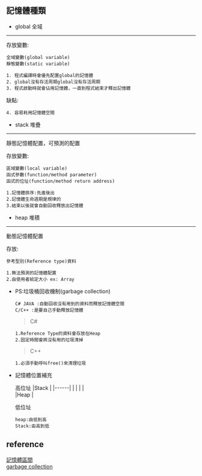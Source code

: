 ## 記憶體種類


+ global 全域  
---

存放變數:
```
全域變數(global variable)
靜態變數(static variable)
```
```
1. 程式編譯時會優先配置global的記憶體  
2. global沒有存活周期global沒有存活周期    
3. 程式啟動時就會佔用記憶體，一直到程式結束才釋出記憶體  
```
缺點:
```
4. 容易耗用記憶體空間  
```
+ stack 堆疊 
---

靜態記憶體配置，可預測的配置

存放變數:
```
區域變數(local variable)
函式參數(function/method parameter)
函式的位址(function/method return address)
```

```
1.記憶體排序:先進後出
2.記憶體生命週期是規律的
3.結束以後就會自動回收釋放出記憶體
``` 
+ heap 堆積  
---

動態記憶體配置  

存放:
```
參考型別(Reference type)資料
```
```
1.無法預測的記憶體配置
2.由使用者給定大小 ex: Array
```

  - PS:垃圾桶回收機制(garbage collection)  
    ```
    C# JAVA :自動回收沒有用到的資料而釋放記憶體空間
    C/C++ :是要自己手動釋放記憶體
    ```
    > C#  
    ```
    1.Reference Type的資料會存放在Heap
    2.固定時間會將沒有用的垃圾清掉
    ```
    > C++
    ```
    1.必須手動呼叫free()來清理垃圾
    ```
    
+ 記憶體位置補充  

  高位址
  |Stack |
  |------|
  |      |
  |      |   
  |Heap  |
  
  低位址
  ```
  heap:由低到高
  Stack:由高到低
  ```
  

## reference
[記憶體區間](https://tung168.pixnet.net/blog/post/284837600-global%2Cheap%2Cstack)  
[garbage collection](https://tung168.pixnet.net/blog/post/326745769)  
